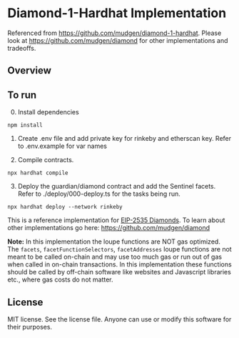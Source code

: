 # Diamond-1-Hardhat Implementation

Referenced from https://github.com/mudgen/diamond-1-hardhat. Please look at https://github.com/mudgen/diamond for other implementations and tradeoffs.

## Overview


## To run

0. Install dependencies
```
npm install
```

1. Create .env file and add private key for rinkeby and etherscan key. Refer to .env.example for var names

2. Compile contracts.
```
npx hardhat compile
```

3. Deploy the guardian/diamond contract and add the Sentinel facets. Refer to ./deploy/000-deploy.ts for the tasks being run.
```
npx hardhat deploy --network rinkeby
```

This is a reference implementation for [EIP-2535 Diamonds](https://github.com/ethereum/EIPs/issues/2535). To learn about other implementations go here: https://github.com/mudgen/diamond

**Note:** In this implementation the loupe functions are NOT gas optimized. The `facets`, `facetFunctionSelectors`, `facetAddresses` loupe functions are not meant to be called on-chain and may use too much gas or run out of gas when called in on-chain transactions. In this implementation these functions should be called by off-chain software like websites and Javascript libraries etc., where gas costs do not matter.

## License

MIT license. See the license file.
Anyone can use or modify this software for their purposes.

